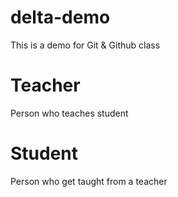 # delta-demo
This is a demo for Git &amp; Github class


# Teacher
Person who teaches student

# Student
Person who get taught from a teacher